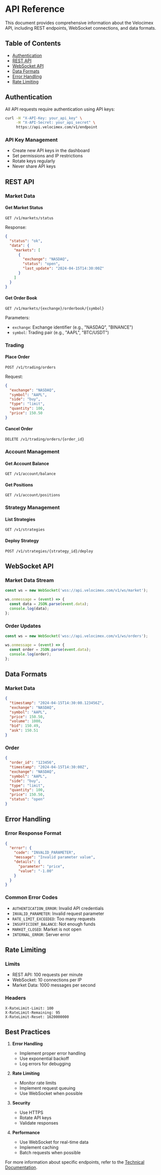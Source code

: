 # API Reference

This document provides comprehensive information about the Velocimex API, including REST endpoints, WebSocket connections, and data formats.

## Table of Contents
- [Authentication](#authentication)
- [REST API](#rest-api)
- [WebSocket API](#websocket-api)
- [Data Formats](#data-formats)
- [Error Handling](#error-handling)
- [Rate Limiting](#rate-limiting)

## Authentication

All API requests require authentication using API keys:

```bash
curl -H "X-API-Key: your_api_key" \
     -H "X-API-Secret: your_api_secret" \
     https://api.velocimex.com/v1/endpoint
```

### API Key Management
- Create new API keys in the dashboard
- Set permissions and IP restrictions
- Rotate keys regularly
- Never share API keys

## REST API

### Market Data

#### Get Market Status
```http
GET /v1/markets/status
```

Response:
```json
{
  "status": "ok",
  "data": {
    "markets": [
      {
        "exchange": "NASDAQ",
        "status": "open",
        "last_update": "2024-04-15T14:30:00Z"
      }
    ]
  }
}
```

#### Get Order Book
```http
GET /v1/markets/{exchange}/orderbook/{symbol}
```

Parameters:
- `exchange`: Exchange identifier (e.g., "NASDAQ", "BINANCE")
- `symbol`: Trading pair (e.g., "AAPL", "BTC/USDT")

### Trading

#### Place Order
```http
POST /v1/trading/orders
```

Request:
```json
{
  "exchange": "NASDAQ",
  "symbol": "AAPL",
  "side": "buy",
  "type": "limit",
  "quantity": 100,
  "price": 150.50
}
```

#### Cancel Order
```http
DELETE /v1/trading/orders/{order_id}
```

### Account Management

#### Get Account Balance
```http
GET /v1/account/balance
```

#### Get Positions
```http
GET /v1/account/positions
```

### Strategy Management

#### List Strategies
```http
GET /v1/strategies
```

#### Deploy Strategy
```http
POST /v1/strategies/{strategy_id}/deploy
```

## WebSocket API

### Market Data Stream
```javascript
const ws = new WebSocket('wss://api.velocimex.com/v1/ws/market');

ws.onmessage = (event) => {
  const data = JSON.parse(event.data);
  console.log(data);
};
```

### Order Updates
```javascript
const ws = new WebSocket('wss://api.velocimex.com/v1/ws/orders');

ws.onmessage = (event) => {
  const order = JSON.parse(event.data);
  console.log(order);
};
```

## Data Formats

### Market Data
```json
{
  "timestamp": "2024-04-15T14:30:00.123456Z",
  "exchange": "NASDAQ",
  "symbol": "AAPL",
  "price": 150.50,
  "volume": 1000,
  "bid": 150.49,
  "ask": 150.51
}
```

### Order
```json
{
  "order_id": "123456",
  "timestamp": "2024-04-15T14:30:00Z",
  "exchange": "NASDAQ",
  "symbol": "AAPL",
  "side": "buy",
  "type": "limit",
  "quantity": 100,
  "price": 150.50,
  "status": "open"
}
```

## Error Handling

### Error Response Format
```json
{
  "error": {
    "code": "INVALID_PARAMETER",
    "message": "Invalid parameter value",
    "details": {
      "parameter": "price",
      "value": "-1.00"
    }
  }
}
```

### Common Error Codes
- `AUTHENTICATION_ERROR`: Invalid API credentials
- `INVALID_PARAMETER`: Invalid request parameter
- `RATE_LIMIT_EXCEEDED`: Too many requests
- `INSUFFICIENT_BALANCE`: Not enough funds
- `MARKET_CLOSED`: Market is not open
- `INTERNAL_ERROR`: Server error

## Rate Limiting

### Limits
- REST API: 100 requests per minute
- WebSocket: 10 connections per IP
- Market Data: 1000 messages per second

### Headers
```
X-RateLimit-Limit: 100
X-RateLimit-Remaining: 95
X-RateLimit-Reset: 1620000000
```

## Best Practices

1. **Error Handling**
   - Implement proper error handling
   - Use exponential backoff
   - Log errors for debugging

2. **Rate Limiting**
   - Monitor rate limits
   - Implement request queuing
   - Use WebSocket when possible

3. **Security**
   - Use HTTPS
   - Rotate API keys
   - Validate responses

4. **Performance**
   - Use WebSocket for real-time data
   - Implement caching
   - Batch requests when possible

For more information about specific endpoints, refer to the [Technical Documentation](../technical/index.md). 